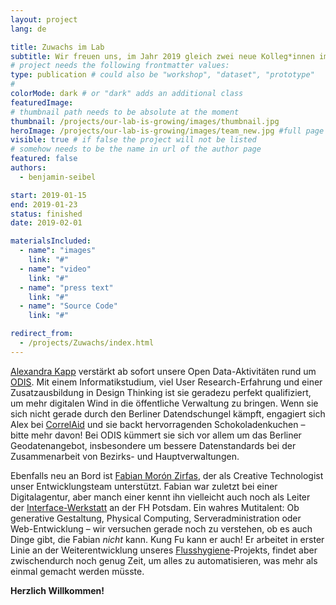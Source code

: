 ```yaml
---
layout: project
lang: de

title: Zuwachs im Lab
subtitle: Wir freuen uns, im Jahr 2019 gleich zwei neue Kolleg*innen im Lab zu begrüßen!
# project needs the following frontmatter values:
type: publication # could also be "workshop", "dataset", "prototype"
#
colorMode: dark # or "dark" adds an additional class
featuredImage:
# thumbnail path needs to be absolute at the moment
thumbnail: /projects/our-lab-is-growing/images/thumbnail.jpg
heroImage: /projects/our-lab-is-growing/images/team_new.jpg #full page url
visible: true # if false the project will not be listed
# somehow needs to be the name in url of the author page
featured: false
authors:
  - benjamin-seibel

start: 2019-01-15
end: 2019-01-23
status: finished
date: 2019-02-01

materialsIncluded:
  - name": "images"
    link: "#"
  - name": "video"
    link: "#"
  - name": "press text"
    link: "#"
  - name": "Source Code"
    link: "#"

redirect_from:
  - /projects/Zuwachs/index.html
---
```


[Alexandra Kapp](https://twitter.com/lxndrkp) verstärkt ab sofort unsere Open Data-Aktivitäten rund um [ODIS](http://odis-berlin.de/). Mit einem Informatikstudium, viel User Research-Erfahrung und einer Zusatzausbildung in Design Thinking ist sie geradezu perfekt qualifiziert, um mehr digitalen Wind in die öffentliche Verwaltung zu bringen. Wenn sie sich nicht gerade durch den Berliner Datendschungel kämpft, engagiert sich Alex bei [CorrelAid](https://correlaid.org/) und sie backt hervorragenden Schokoladenkuchen – bitte mehr davon! Bei ODIS kümmert sie sich vor allem um das Berliner Geodatenangebot, insbesondere um bessere Datenstandards bei der Zusammenarbeit von Bezirks- und Hauptverwaltungen.

Ebenfalls neu an Bord ist [Fabian Morón Zirfas](https://twitter.com/fmoronzirfas), der als Creative Technologist unser Entwicklungsteam unterstützt. Fabian war zuletzt bei einer Digitalagentur, aber manch einer kennt ihn vielleicht auch noch als Leiter der [Interface-Werkstatt](https://www.fh-potsdam.de/studieren/fachbereiche/design/werkstaetten/interface-werkstatt/) an der FH Potsdam. Ein wahres Mutitalent: Ob generative Gestaltung, Physical Computing, Serveradministration oder Web-Entwicklung – wir versuchen gerade noch zu verstehen, ob es auch Dinge gibt, die Fabian _nicht_ kann. Kung Fu kann er auch! Er arbeitet in erster Linie an der Weiterentwicklung unseres [Flusshygiene](http://badegewaesser-berlin.de/)\-Projekts, findet aber zwischendurch noch genug Zeit, um alles zu automatisieren, was mehr als einmal gemacht werden müsste.

**Herzlich Willkommen!**



